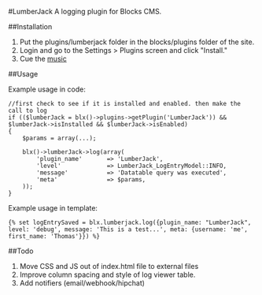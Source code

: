 #LumberJack
A logging plugin for Blocks CMS.

##Installation
1. Put the plugins/lumberjack folder in the blocks/plugins folder of the site.  
2. Login and go to the Settings > Plugins screen and click "Install." 
3. Cue the [music](http://youtu.be/5zey8567bcg "music")

##Usage

Example usage in code:

    //first check to see if it is installed and enabled. then make the call to log
    if (($lumberJack = blx()->plugins->getPlugin('LumberJack')) && $lumberJack->isInstalled && $lumberJack->isEnabled)
    {
        $params = array(...);
        
        blx()->lumberJack->log(array(
            'plugin_name'       => 'LumberJack',
            'level'             => LumberJack_LogEntryModel::INFO,
            'message'           => 'Datatable query was executed',
            'meta'              => $params,
        ));
    }
    
Example usage in template:

    {% set logEntrySaved = blx.lumberjack.log({plugin_name: "LumberJack", level: 'debug', message: 'This is a test...', meta: {username: 'me', first_name: 'Thomas'}}) %}
    

##Todo
1. Move CSS and JS out of index.html file to external files
2. Improve column spacing and style of log viewer table.
3. Add notifiers (email/webhook/hipchat)